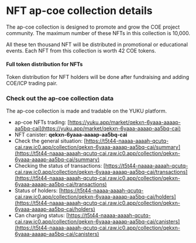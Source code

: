 # NFT ap-coe collection details

The ap-coe collection is designed to promote and grow the COE project community. The maximum number of these NFTs in this collection is 10,000.

All these ten thousand NFT will be distributed in promotional or educational events. Each NFT from this collection is worth 42 COE tokens.

#### Full token distribution for NFTs

Token distribution for NFT holders will be done after fundraising and adding COE/ICP trading pair.

### Check out the ap-coe collection data

The ap-coe collection is made and tradable on the YUKU platform.

* ap-coe NFTs trading: [https://yuku.app/market/qekxn-6yaaa-aaaap-aa5bq-cai](https://yuku.app/market/qekxn-6yaaa-aaaap-aa5bq-cai)
* NFT canister: **qekxn-6yaaa-aaaap-aa5bq-cai**
* Check the general situation: [https://t5t44-naaaa-aaaah-qcutq-cai.raw.ic0.app/collection/qekxn-6yaaa-aaaap-aa5bq-cai/summary](https://t5t44-naaaa-aaaah-qcutq-cai.raw.ic0.app/collection/qekxn-6yaaa-aaaap-aa5bq-cai/summary)
* Checking the status of transactions: [https://t5t44-naaaa-aaaah-qcutq-cai.raw.ic0.app/collection/qekxn-6yaaa-aaaap-aa5bq-cai/transactions](https://t5t44-naaaa-aaaah-qcutq-cai.raw.ic0.app/collection/qekxn-6yaaa-aaaap-aa5bq-cai/transactions)
* Status of holders: [https://t5t44-naaaa-aaaah-qcutq-cai.raw.ic0.app/collection/qekxn-6yaaa-aaaap-aa5bq-cai/holders](https://t5t44-naaaa-aaaah-qcutq-cai.raw.ic0.app/collection/qekxn-6yaaa-aaaap-aa5bq-cai/holders)
* Can charging status: [https://t5t44-naaaa-aaaah-qcutq-cai.raw.ic0.app/collection/qekxn-6yaaa-aaaap-aa5bq-cai/canisters](https://t5t44-naaaa-aaaah-qcutq-cai.raw.ic0.app/collection/qekxn-6yaaa-aaaap-aa5bq-cai/canisters)
